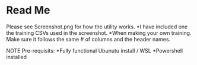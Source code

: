 # Read Me

Please see Screenshot.png for how the utility works.
*I have included one the training CSVs used in the screenshot.
*When making your own training. Make sure it follows the same # of columns and the header names.

NOTE
Pre-requisits:
*Fully functional Ubunutu install / WSL
*Powershell installed
